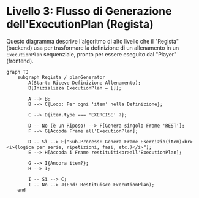 # Livello 3: Flusso di Generazione dell'ExecutionPlan (Regista)

Questo diagramma descrive l'algoritmo di alto livello che il "Regista" (backend) usa per trasformare la definizione di un allenamento in un `ExecutionPlan` sequenziale, pronto per essere eseguito dal "Player" (frontend).

```mermaid
graph TD
    subgraph Regista / planGenerator
        A(Start: Riceve Definizione Allenamento);
        B[Inizializza ExecutionPlan = []];
        
        A --> B;
        B --> C{Loop: Per ogni 'item' nella Definizione};
        
        C --> D{item.type === 'EXERCISE' ?};
        
        D -- No (è un Riposo) --> F[Genera singolo Frame 'REST'];
        F --> G[Accoda Frame all'ExecutionPlan];
        
        D -- Sì --> E["Sub-Process: Genera Frame Esercizio(item)<br><i>(logica per serie, ripetizioni, fasi, etc.)</i>"];
        E --> H[Accoda i Frame restituiti<br>all'ExecutionPlan];
        
        G --> I{Ancora item?};
        H --> I;

        I -- Sì --> C;
        I -- No --> J(End: Restituisce ExecutionPlan);
    end
```